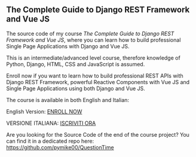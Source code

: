 ## The Complete Guide to Django REST Framework and Vue JS

The source code of my course *The Complete Guide to Django REST Framework and Vue JS*, where you can learn how to build professional Single Page Applications with Django and Vue JS.

This is an intermediate/advanced level course, therefore knowledge of Python, Django, HTML, CSS and JavaScript is assumed.

Enroll now if you want to learn how to build professional REST APIs with Django REST Framework, powerful Reactive Components with Vue JS and Single Page Applications using both Django and Vue JS.

The course is available in both English and Italian:

English Version: [ENROLL NOW](https://www.udemy.com/the-complete-guide-to-django-rest-framework-and-vue-js/?couponCode=PROMO_LAUNCH)

VERSIONE ITALIANA: [ISCRIVITI ORA](https://www.udemy.com/guida-per-sviluppatori-a-django-rest-framework-e-vue-js/?couponCode=OFFERTA_LANCIO)

Are you looking for the Source Code of the end of the course project? You can find it in a dedicated repo here: https://github.com/pymike00/QuestionTime
